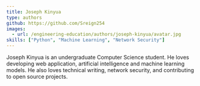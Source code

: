 ```yaml
---
title: Joseph Kinyua
type: authors
github: https://github.com/Sreign254
images:
  - url: /engineering-education/authors/joseph-kinyua/avatar.jpg
skills: ["Python", "Machine Learning", "Network Security"]
---
```

Joseph Kinyua is an undergraduate Computer Science student. He loves developing web application, artificial intelligence and machine learning models. He also loves technical writing, network security, and contributing to open source projects.